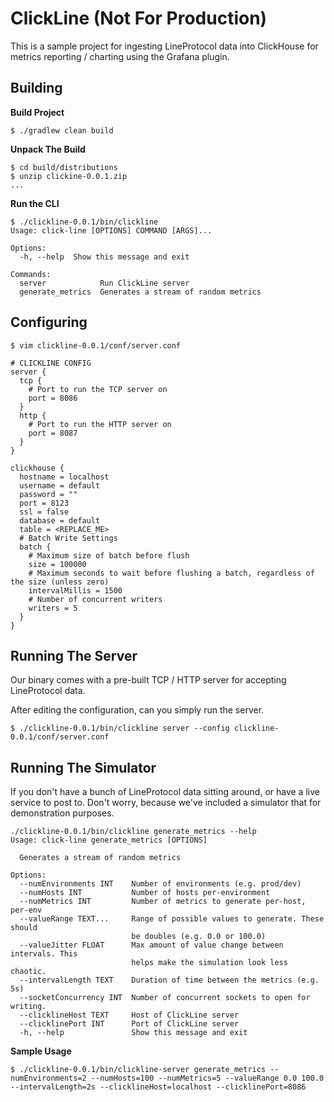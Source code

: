 # ClickLine (Not For Production)

This is a sample project for ingesting LineProtocol data into ClickHouse for metrics reporting / charting 
using the Grafana plugin. 

## Building

**Build Project**
```shell
$ ./gradlew clean build
```

**Unpack The Build**
```shell
$ cd build/distributions
$ unzip clickine-0.0.1.zip
...
```
**Run the CLI**
```shell
$ ./clickline-0.0.1/bin/clickline
Usage: click-line [OPTIONS] COMMAND [ARGS]...

Options:
  -h, --help  Show this message and exit

Commands:
  server            Run ClickLine server
  generate_metrics  Generates a stream of random metrics
```

## Configuring 
```shell
$ vim clickline-0.0.1/conf/server.conf
```

```hocon
# CLICKLINE CONFIG
server {
  tcp {
    # Port to run the TCP server on
    port = 8086
  }
  http {
    # Port to run the HTTP server on
    port = 8087
  }
}

clickhouse {
  hostname = localhost
  username = default
  password = ""
  port = 8123
  ssl = false
  database = default
  table = <REPLACE_ME>
  # Batch Write Settings
  batch {
    # Maximum size of batch before flush
    size = 100000
    # Maximum seconds to wait before flushing a batch, regardless of the size (unless zero)
    intervalMillis = 1500
    # Number of concurrent writers
    writers = 5
  }
}
```

## Running The Server
Our binary comes with a pre-built TCP / HTTP server for accepting LineProtocol data. 

After editing the configuration, can you simply run the server.

```shell
$ ./clickline-0.0.1/bin/clickline server --config clickline-0.0.1/conf/server.conf
```

## Running The Simulator

If you don't have a bunch of LineProtocol data sitting around, or have a live service to post to. Don't worry, 
because we've included a simulator that for demonstration purposes.

```shell
./clickline-0.0.1/bin/clickline generate_metrics --help
Usage: click-line generate_metrics [OPTIONS]

  Generates a stream of random metrics

Options:
  --numEnvironments INT    Number of environments (e.g. prod/dev)
  --numHosts INT           Number of hosts per-environment
  --numMetrics INT         Number of metrics to generate per-host, per-env
  --valueRange TEXT...     Range of possible values to generate. These should
                           be doubles (e.g. 0.0 or 100.0)
  --valueJitter FLOAT      Max amount of value change between intervals. This
                           helps make the simulation look less chaotic.
  --intervalLength TEXT    Duration of time between the metrics (e.g. 5s)
  --socketConcurrency INT  Number of concurrent sockets to open for writing.
  --clicklineHost TEXT     Host of ClickLine server
  --clicklinePort INT      Port of ClickLine server
  -h, --help               Show this message and exit
```

**Sample Usage**
```shell
$ ./clickline-0.0.1/bin/clickline-server generate_metrics --numEnvironments=2 --numHosts=100 --numMetrics=5 --valueRange 0.0 100.0 --intervalLength=2s --clicklineHost=localhost --clicklinePort=8086
```